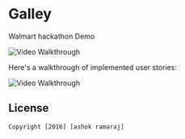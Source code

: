 # Galley

Walmart hackathon Demo


<img src='http://g.recordit.co/hREP2qdsdw.gif' title='Video Walkthrough' width='' alt='Video Walkthrough' />

Here's a walkthrough of implemented user stories:

<img src='http://g.recordit.co/xjHwIoUkMI.gif' title='Video Walkthrough' width='' alt='Video Walkthrough' />






## License

    Copyright [2016] [ashok ramaraj]
